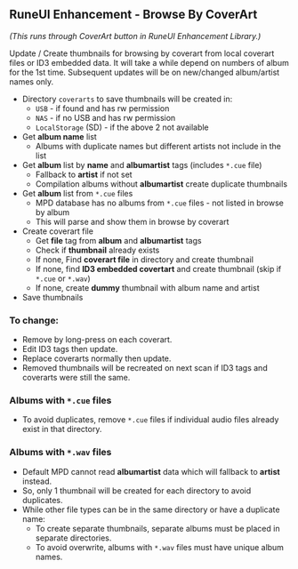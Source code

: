 ## RuneUI Enhancement - Browse By CoverArt
*(This runs through CoverArt button in RuneUI Enhancement Library.)*  

Update / Create thumbnails for browsing by coverart from local coverart files or ID3 embedded data. It will take a while depend on numbers of album for the 1st time. Subsequent updates will be on new/changed album/artist names only.
- Directory `coverarts` to save thumbnails will be created in:
	- `USB` - if found and has rw permission
	- `NAS` - if no USB and has rw permission
	- `LocalStorage` (SD) - if the above 2 not available
- Get **album name** list
	- Albums with duplicate names but different artists not include in the list
- Get **album** list by **name** and **albumartist** tags (includes `*.cue` file)
	- Fallback to **artist** if not set
	- Compilation albums without **albumartist** create duplicate thumbnails
- Get **album** list from `*.cue` files
	- MPD database has no albums from `*.cue` files - not listed in browse by album
	- This will parse and show them in browse by coverart
- Create coverart file
	- Get **file** tag from **album** and **albumartist** tags
	- Check if **thumbnail** already exists
	- If none, Find **coverart file** in directory and create thumbnail
	- If none, find **ID3 embedded covertart** and create thumbnail (skip if `*.cue` or `*.wav`)
	- If none, create **dummy** thumbnail with album name and artist
- Save thumbnails

### To change:
- Remove by long-press on each coverart.
- Edit ID3 tags then update.
- Replace coverarts normally then update.
- Removed thumbnails will be recreated on next scan if ID3 tags and coverarts were still the same.

### Albums with `*.cue` files
- To avoid duplicates, remove `*.cue` files if individual audio files already exist in that directory.

### Albums with `*.wav` files
- Default MPD cannot read **albumartist** data which will fallback to **artist** instead.
- So, only 1 thumbnail will be created for each directory to avoid duplicates.  
- While other file types can be in the same directory or have a duplicate name:
	- To create separate thumbnails, separate albums must be placed in separate directories.
	- To avoid overwrite, albums with `*.wav` files must have unique album names.
